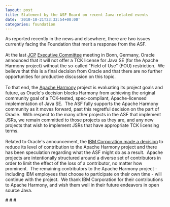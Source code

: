 ```yaml
---
layout: post
title: Statement by the ASF Board on recent Java-related events
date: '2010-10-21T23:32:54+00:00'
categories: foundation
---
```

<p>As reported recently in the news and elsewhere, there are two issues currently facing the Foundation that merit a response from the ASF.&nbsp; <br /><br />At the last <a title="JCP" href="http://jcp.org/en/home/index">JCP</a> <a title="JCP EC" href="http://jcp.org/en/participation/committee">Executive Committee</a> meeting in Bonn, Germany, Oracle announced that it will not offer a TCK license for Java SE (for the Apache Harmony project) without the so-called &quot;Field of Use&quot; (FOU) restriction.&nbsp; We believe that this is a final decision from Oracle and that there are no further opportunities for productive discussion on this topic.&nbsp; <br /><br />To that end, the <a title="Apache Harmony" href="http://harmony.apache.org/">Apache Harmony</a> project is evaluating its project goals and future, as Oracle's decision blocks Harmony from achieving the original community goal of a TCK-tested, spec-compliant, Apache-licensed implementation of Java SE.&nbsp; The ASF fully supports the Apache Harmony community as it moves forward, past this regretful decision on the part of Oracle.&nbsp; With respect to the many other projects in the ASF that implement JSRs, we remain committed to those projects as they are, and any new projects that wish to implement JSRs that have appropriate TCK licensing terms.<br /><br />Related to Oracle's announcement, the <a title="IBM-Oracle announcement" href="http://www.marketwire.com/press-release/Oracle-and-IBM-Collaborate-to-Accelerate-Java-Innovation-Through-OpenJDK-NASDAQ-ORCL-1332855.htm">IBM Corporation made a decision</a> to reduce its level of contribution to the Apache Harmony project and there has been speculation regarding what the ASF might do as a result.&nbsp; Apache projects are intentionally structured around a diverse set of contributors in order to limit the effect of the loss of a contributor, no matter how prominent.&nbsp; The remaining contributors to the Apache Harmony project - including IBM employees that choose to participate on their own time - will continue with the project.&nbsp; We thank IBM Corporation for their contributions to Apache Harmony, and wish them well in their future endeavors in open source Java.</p> 
  <p> </p> 
  <p># # # <br /></p>
